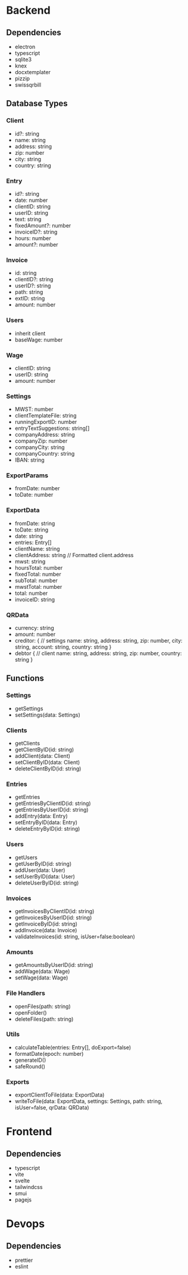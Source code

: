 # Backend
## Dependencies
- electron
- typescript
- sqlite3
- knex
- docxtemplater
- pizzip
- swissqrbill
## Database Types
### Client
- id?: string
- name: string
- address: string
- zip: number
- city: string
- country: string

### Entry
- id?: string
- date: number
- clientID: string
- userID: string
- text: string
- fixedAmount?: number
- invoiceID?: string
- hours: number
- amount?: number

### Invoice
- id: string
- clientID?: string
- userID?: string
- path: string
- extID: string
- amount: number

### Users
- inherit client
- baseWage: number

### Wage
- clientID: string
- userID: string
- amount: number

### Settings
- MWST: number
- clientTemplateFile: string
- runningExportID: number
- entryTextSuggestions: string[]
- companyAddress: string
- companyZip: number
- companyCity: string
- companyCountry: string
- IBAN: string

### ExportParams
- fromDate: number
- toDate: number

### ExportData
- fromDate: string
- toDate: string
- date: string
- entries: Entry[]
- clientName: string
- clientAddress: string // Formatted client.address
- mwst: string
- hoursTotal: number
- fixedTotal: number
- subTotal: number
- mwstTotal: number
- total: number
- invoiceID: string

### QRData
- currency: string
- amount: number
- creditor: { // settings 
	name: string,
	address: string,
	zip: number,
	city: string,
	account: string,
	country: string
}
- debtor { // client
	name: string,
	address: string,
	zip: number,
	country: string
}


## Functions
### Settings
- getSettings
- setSettings(data: Settings)

### Clients
- getClients
- getClientByID(id: string)
- addClient(data: Client)
- setClientByID(data: Client)
- deleteClientByID(id: string)


### Entries
- getEntries
- getEntriesByClientID(id: string)
- getEntriesByUserID(id: string)
- addEntry(data: Entry)
- setEntryByID(data: Entry)
- deleteEntryByID(id: string)

### Users
- getUsers
- getUserByID(id: string)
- addUser(data: User)
- setUserByID(data: User)
- deleteUserByID(id: string)

### Invoices
- getInvoicesByClientID(id: string)
- getInvoicesByUserID(id: string)
- getInvoiceByID(id: string)
- addInvoice(data: Invoice)
- validateInvoices(id: string, isUser=false:boolean)

### Amounts
- getAmountsByUserID(id: string)
- addWage(data: Wage)
- setWage(data: Wage)

### File Handlers
- openFiles(path: string)
- openFolder()
- deleteFiles(path: string)

### Utils
- calculateTable(entries: Entry[], doExport=false)
- formatDate(epoch: number)
- generateID()
- safeRound()

### Exports
- exportClientToFile(data: ExportData)
- writeToFile(data: ExportData, settings: Settings, path: string, isUser=false, qrData: QRData)

# Frontend
## Dependencies
- typescript
- vite
- svelte
- tailwindcss
- smui
- pagejs


# Devops
## Dependencies
- prettier
- eslint
